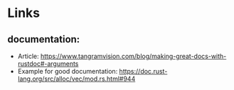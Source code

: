 # Links

## documentation:

- Article: https://www.tangramvision.com/blog/making-great-docs-with-rustdoc#-arguments
- Example for good documentation: https://doc.rust-lang.org/src/alloc/vec/mod.rs.html#944